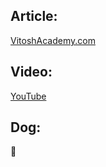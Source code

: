 ## Article:
[VitoshAcademy.com](https://www.vitoshacademy.com/asp-data-entry-mvc-application-with-database-video)
## Video:
[YouTube](https://www.youtube.com/watch?v=NbKeazpW1Ik)
## Dog:
:dog:
